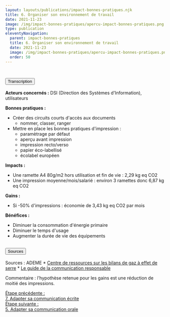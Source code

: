 ```yaml
---
layout: layouts/publications/impact-bonnes-pratiques.njk
title: 6. Organiser son environnement de travail
date: 2021-11-23
image: /img/impact-bonnes-pratiques/apercu-impact-bonnes-pratiques.png
type: publication
eleventyNavigation:
  parent: impact-bonnes-pratiques
  title: 6. Organiser son environnement de travail
  date: 2021-11-23
  image: /img/impact-bonnes-pratiques/apercu-impact-bonnes-pratiques.png
  order: 50
---
```


<img src="/img/impact-bonnes-pratiques/sd/BPN6-OrganiserEnvironnementTravail.png" class="fr-responsive-img" alt="" />

<section class="fr-accordion">
  <h2 class="fr-accordion__title">
    <button class="fr-accordion__btn" aria-expanded="false" aria-controls="accordion-transcription">Transcription</button>
  </h2>
  <div class="fr-collapse" id="accordion-transcription">

**Acteurs concernés :** DSI (Direction des Systèmes d'Information), utilisateurs

**Bonnes pratiques :**

  * Créer des circuits courts d'accès aux documents
    * nommer, classer, ranger
  * Mettre en place les bonnes pratiques d'impression :
    * paramètrage par défaut
    * aperçu avant impression
    * impression recto/verso 
    * papier éco-labellisé
    * écolabel européen

**Impacts :**

  * Une ramette A4 80g/m2 hors utilisation et fin de vie : 2,29 kg eq CO2
  * Une impression moyenne/mois/salarié : environ 3 ramettes donc 6,87 kg eq CO2
  
**Gains :**

  * Si -50% d'impressions : économie de 3,43 kg eq CO2 par mois 

**Bénéfices :**

  * Diminuer la consommation d'énergie primaire
  * Diminuer le temps d'usage
  * Augmenter la durée de vie des équipements
    
  </div>

  <h2 class="fr-accordion__title">
    <button class="fr-accordion__btn" aria-expanded="false" aria-controls="accordion-sources">Sources</button>
  </h2>
  <div class="fr-collapse" id="accordion-sources">
        
Sources : ADEME
    * [Centre de ressources sur les bilans de gaz à effet de serre](https://www.bilans-ges.ademe.fr/forum/viewtopic.php?f=21&t=4213)
    * [Le guide de la communication responsable](https://librairie.ademe.fr/consommer-autrement/1757-guide-de-la-communicationresponsable-9791029709661.html)
    
Commentaire : l’hypothèse retenue pour les gains est une réduction de moitié des impressions.

   </div>
</section>

<nav class="fr-grid-row fr-grid-row--gutters fr-py-3w">
  <div class="fr-col-12 fr-col-sm-6 fr-col-md-6">
    <a class="fr-link fr-fi-arrow-left-line fr-link--icon-left" href="/publications/impact-bonnes-pratiques/bonne-pratique-7-adapter-sa-communication-ecrite/">Étape précédente :<br />7. Adapter sa communication écrite</a>
  </div>
  
  <div class="fr-col-12 fr-col-sm-6 fr-col-md-6 text-align--right">
    <a class="fr-link fr-fi-arrow-right-line fr-link--icon-right" href="/publications/impact-bonnes-pratiques/bonne-pratique-5-adapter-sa-communication-orale/">Étape suivante :<br />5. Adapter sa communication orale</a>
  </div>
</nav>
